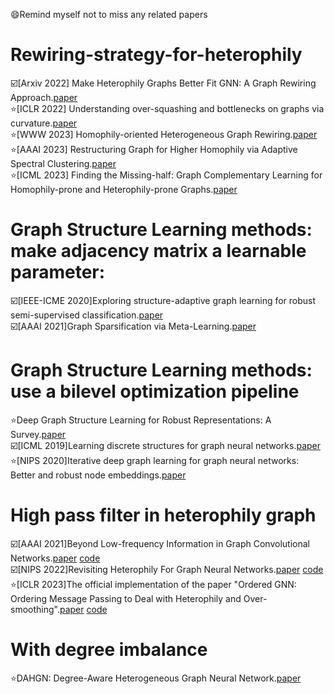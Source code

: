 😄Remind myself not to miss any related papers
# Rewiring-strategy-for-heterophily

☑️[Arxiv 2022] Make Heterophily Graphs Better Fit GNN: A Graph Rewiring Approach.[paper](https://arxiv.org/pdf/2209.08264.pdf)  
⭐[ICLR 2022] Understanding over-squashing and bottlenecks on graphs via curvature.[paper](https://arxiv.org/pdf/2111.14522.pdf)  
⭐[WWW 2023] Homophily-oriented Heterogeneous Graph Rewiring.[paper](https://dl.acm.org/doi/10.1145/3543507.3583454)  
⭐[AAAI 2023] Restructuring Graph for Higher Homophily via Adaptive Spectral Clustering.[paper](https://doi.org/10.1609/aaai.v37i7.26038)  
⭐[ICML 2023] Finding the Missing-half: Graph Complementary Learning for Homophily-prone and Heterophily-prone Graphs.[paper](https://arxiv.org/pdf/2306.07608.pdf)  

# Graph Structure Learning methods: make adjacency matrix a learnable parameter:  
☑️[IEEE-ICME 2020]Exploring structure-adaptive graph learning for robust semi-supervised classification.[paper](https://ieeexplore.ieee.org/stamp/stamp.jsp?arnumber=9102726)  
☑️[AAAI 2021]Graph Sparsification via Meta-Learning.[paper](https://harshakokel.com/pdf/WanKokel_DLGAAAI21.pdf)  

# Graph Structure Learning methods: use a bilevel optimization pipeline   
⭐Deep Graph Structure Learning for Robust Representations: A Survey.[paper](https://arxiv.org/pdf/2103.03036v1.pdf)  
☑️[ICML 2019]Learning discrete structures for graph neural networks.[paper](http://proceedings.mlr.press/v97/franceschi19a/franceschi19a.pdf)  
⭐[NIPS 2020]Iterative deep graph learning for graph neural networks: Better and robust node embeddings.[paper](https://proceedings.neurips.cc/paper/2020/file/e05c7ba4e087beea9410929698dc41a6-Paper.pdf)  
  
# High pass filter in heterophily graph  
☑️[AAAI 2021]Beyond Low-frequency Information in Graph Convolutional Networks.[paper](https://ojs.aaai.org/index.php/AAAI/article/view/16514) [code](https://github.com/alexfanjn/FAGCN_PyG?tab=readme-ov-file)  
☑️[NIPS 2022]Revisiting Heterophily For Graph Neural Networks.[paper](http://arxiv.org/abs/2210.07606) [code](https://github.com/SitaoLuan/ACM-GNN)  
⭐[ICLR 2023]The official implementation of the paper "Ordered GNN: Ordering Message Passing to Deal with Heterophily and Over-smoothing".[paper](https://arxiv.org/pdf/2302.01524.pdf) [code](https://github.com/LUMIA-Group/OrderedGNN)  

# With degree imbalance
⭐DAHGN: Degree-Aware Heterogeneous Graph Neural Network.[paper](https://pdf.sciencedirectassets.com/271505/1-s2.0-S0950705123X00240/1-s2.0-S0950705123011036/main.pdf?X-Amz-Security-Token=IQoJb3JpZ2luX2VjEH8aCXVzLWVhc3QtMSJHMEUCIQD2SulFq%2FJFGevdOj%2BU9eL3mFSOPRXl1TDUEkzaMg7qNAIgOT2eldYbKWAms0AHNTeuS6y%2BwRQRLvQ8XulGY3fs6pAqsgUIeBAFGgwwNTkwMDM1NDY4NjUiDHkiEEVNlIszxfISASqPBXOnuw02lppdu1D0qLI8wpUOqtiuaXFUJa7q8IDn5sEqFVMoIwpehrWjoIAHNpmlw0THD5B11R9ThNFXR5WCS2KZMpNqGKzuST3r5QaFz8a244KLDXn8aIzTUPgGNykV6PPbYC2l3kHI20oNNkApAy5We3aY3GzX9ifKVH7QiF2AWG9oUYwN%2Fy1NSRBmsUyR0HeUxeqAIQIhmSSXgHvyzkX3rqAGCwHLZ%2FpBo4RgaliQxia0CBCGc4vHAeTas39%2BHy17gO3V7DoEQIbmRj8FWbvD%2BEetRCC84oMpZsT4ckLr6VWsu5Fib%2FdzK5lsO76ma5TX7xWACB1FdFW%2FGvwYqc6WJihPVo6s0UBIJXM5OxNGdPLBlhLSZnhwhw98t9IAJ4m%2FdyQofRaWYJTgDi2nSyfM0qTvJOrLLFvZhBvGIHouj31lhndzJ5%2BgEIsZzxzQQGlnNOAT9s7auvyFLFNcH8FSA4Z88tRYKfWNVG50CIRIW6F15pUpSS1PkXG0dhpZbO3fKdLNCgNKsfLbm471OW923Dinfk%2FlU8vyPL9C%2BurHnT2azilCFhCR8JUj0tQGuL6owAATzwmQCczb8dKA1aG8jW2akf0gdDrY3k%2BHd33KL106CkusKVTK7GG2vt1uv2%2BR2uwa2mkmmV1jcm9gx2%2FDcAzVcY4%2F1VPOp4JlE1pIhWW8sBKjCz1d8YOiQ1vqimBMLYtjM%2B4FuQ%2F83y%2F5Zk8kOGnOE1QaBDGuEIBgGMP67yMhz%2FQyQMc7MNrZ9SJ75k3izwSBByLJREg2IaJUPiGGOJjPrNZjgw2oYv7HTaR8f5WCyOgGOLU8U%2Fl%2BuNroiNCqgSisgPp9zH4j7wtVSCV9lvE%2BS%2BWBhRq%2Fmfd5q18w2sOXrwY6sQFvRIf0otPCSlZ2t%2BpLYPnQ501CIZdQDU1KhQwW7W5N5HyYPnU7XCT3tnsYdKSx%2BO0qcb01T0KfRI0vGrpbun2oa2qOlJhrcuSFUxabAiGLRs%2BTTOkMJibVy8xy9%2Fep4wUvaQxoYvC9Ay9wiBjIB%2Fp%2F0Fuirs%2BPF2I8u4GUOS1ZhVH5f3LI9Fv8JJye6sLySZxSdNs8PfyUJeC947T8erEj77w%2FexoMzzvhb2hrgFxUSms%3D&X-Amz-Algorithm=AWS4-HMAC-SHA256&X-Amz-Date=20240304T160132Z&X-Amz-SignedHeaders=host&X-Amz-Expires=300&X-Amz-Credential=ASIAQ3PHCVTYTFGSMATH%2F20240304%2Fus-east-1%2Fs3%2Faws4_request&X-Amz-Signature=9ce122a650c9093923c9a83d844dcffbf4e7e9211fe17c5f9e9266ffdf54c157&hash=49fe409b69dd9e288a6cdf9889c4deb18790bcb2ed3b781cbb1ecffbca0821ed&host=68042c943591013ac2b2430a89b270f6af2c76d8dfd086a07176afe7c76c2c61&pii=S0950705123011036&tid=spdf-a1359042-7b96-40d2-808c-9cbf8da2e6d6&sid=7c13abab40dc08408e5a220668cacdddd42dgxrqa&type=client&tsoh=d3d3LnNjaWVuY2VkaXJlY3QuY29t&ua=170d5a51095352560357&rr=85f315e09c841fb0&cc=mo)
